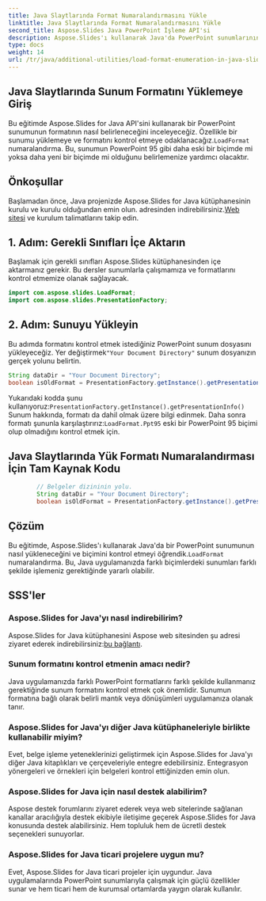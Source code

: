 ```yaml
---
title: Java Slaytlarında Format Numaralandırmasını Yükle
linktitle: Java Slaytlarında Format Numaralandırmasını Yükle
second_title: Aspose.Slides Java PowerPoint İşleme API'si
description: Aspose.Slides'ı kullanarak Java'da PowerPoint sunumlarının formatını nasıl kontrol edeceğinizi öğrenin. Etkili format tespiti için kaynak kodu örneklerinin yer aldığı adım adım kılavuzumuzu izleyin.
type: docs
weight: 14
url: /tr/java/additional-utilities/load-format-enumeration-in-java-slides/
---
```


## Java Slaytlarında Sunum Formatını Yüklemeye Giriş

 Bu eğitimde Aspose.Slides for Java API'sini kullanarak bir PowerPoint sunumunun formatının nasıl belirleneceğini inceleyeceğiz. Özellikle bir sunumu yüklemeye ve formatını kontrol etmeye odaklanacağız.`LoadFormat` numaralandırma. Bu, sunumun PowerPoint 95 gibi daha eski bir biçimde mi yoksa daha yeni bir biçimde mi olduğunu belirlemenize yardımcı olacaktır.

## Önkoşullar

Başlamadan önce, Java projenizde Aspose.Slides for Java kütüphanesinin kurulu ve kurulu olduğundan emin olun. adresinden indirebilirsiniz.[Web sitesi](https://products.aspose.com/slides/java/) ve kurulum talimatlarını takip edin.

## 1. Adım: Gerekli Sınıfları İçe Aktarın

Başlamak için gerekli sınıfları Aspose.Slides kütüphanesinden içe aktarmanız gerekir. Bu dersler sunumlarla çalışmamıza ve formatlarını kontrol etmemize olanak sağlayacak.

```java
import com.aspose.slides.LoadFormat;
import com.aspose.slides.PresentationFactory;
```

## 2. Adım: Sunuyu Yükleyin

 Bu adımda formatını kontrol etmek istediğiniz PowerPoint sunum dosyasını yükleyeceğiz. Yer değiştirmek`"Your Document Directory"` sunum dosyanızın gerçek yolunu belirtin.

```java
String dataDir = "Your Document Directory";
boolean isOldFormat = PresentationFactory.getInstance().getPresentationInfo(dataDir + "presentation.ppt").getLoadFormat() == LoadFormat.Ppt95;
```

 Yukarıdaki kodda şunu kullanıyoruz:`PresentationFactory.getInstance().getPresentationInfo()` Sunum hakkında, formatı da dahil olmak üzere bilgi edinmek. Daha sonra formatı şununla karşılaştırırız:`LoadFormat.Ppt95` eski bir PowerPoint 95 biçimi olup olmadığını kontrol etmek için.

## Java Slaytlarında Yük Formatı Numaralandırması İçin Tam Kaynak Kodu

```java
        // Belgeler dizininin yolu.
        String dataDir = "Your Document Directory";
        boolean isOldFormat = PresentationFactory.getInstance().getPresentationInfo(dataDir + "presentation.ppt").getLoadFormat() == LoadFormat.Ppt95;
```
## Çözüm

 Bu eğitimde, Aspose.Slides'ı kullanarak Java'da bir PowerPoint sunumunun nasıl yükleneceğini ve biçimini kontrol etmeyi öğrendik.`LoadFormat` numaralandırma. Bu, Java uygulamanızda farklı biçimlerdeki sunumları farklı şekilde işlemeniz gerektiğinde yararlı olabilir.

## SSS'ler

### Aspose.Slides for Java'yı nasıl indirebilirim?

Aspose.Slides for Java kütüphanesini Aspose web sitesinden şu adresi ziyaret ederek indirebilirsiniz:[bu bağlantı](https://releases.aspose.com/slides/java/).

### Sunum formatını kontrol etmenin amacı nedir?

Java uygulamanızda farklı PowerPoint formatlarını farklı şekilde kullanmanız gerektiğinde sunum formatını kontrol etmek çok önemlidir. Sunumun formatına bağlı olarak belirli mantık veya dönüşümleri uygulamanıza olanak tanır.

### Aspose.Slides for Java'yı diğer Java kütüphaneleriyle birlikte kullanabilir miyim?

Evet, belge işleme yeteneklerinizi geliştirmek için Aspose.Slides for Java'yı diğer Java kitaplıkları ve çerçeveleriyle entegre edebilirsiniz. Entegrasyon yönergeleri ve örnekleri için belgeleri kontrol ettiğinizden emin olun.

### Aspose.Slides for Java için nasıl destek alabilirim?

Aspose destek forumlarını ziyaret ederek veya web sitelerinde sağlanan kanallar aracılığıyla destek ekibiyle iletişime geçerek Aspose.Slides for Java konusunda destek alabilirsiniz. Hem topluluk hem de ücretli destek seçenekleri sunuyorlar.

### Aspose.Slides for Java ticari projelere uygun mu?

Evet, Aspose.Slides for Java ticari projeler için uygundur. Java uygulamalarında PowerPoint sunumlarıyla çalışmak için güçlü özellikler sunar ve hem ticari hem de kurumsal ortamlarda yaygın olarak kullanılır.
